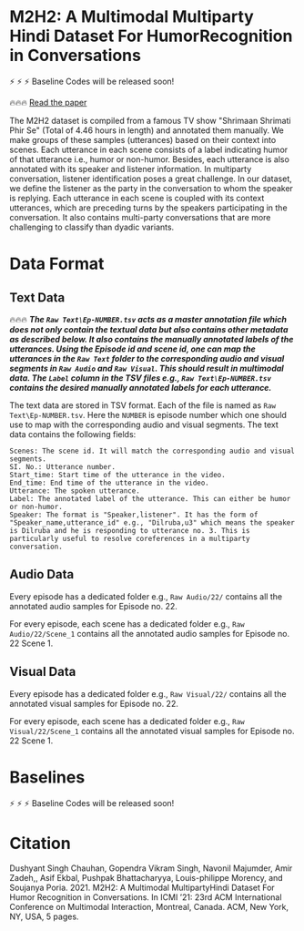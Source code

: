 # M2H2: A Multimodal Multiparty Hindi Dataset For HumorRecognition in Conversations

:zap: :zap: :zap: Baseline Codes will be released soon!

:fire::fire::fire: [Read the paper](./)

The M2H2 dataset is compiled from a famous TV show "Shrimaan Shrimati Phir Se" (Total of 4.46 hours in length) and annotated them manually. We make groups of these samples (utterances) based on their context into scenes. Each utterance in each scene consists of a label indicating humor of that utterance i.e., humor or non-humor. Besides, each utterance is also annotated with its speaker and listener information. In multiparty conversation, listener identification poses a great challenge. In our dataset, we define the listener as the party in the conversation to whom the speaker is replying. Each utterance in each scene is coupled with its context utterances, which are preceding turns by the speakers participating in the conversation. It also contains multi-party conversations that are more challenging to classify than dyadic variants.

# Data Format

## Text Data

:fire::fire::fire: ***The ``Raw Text\Ep-NUMBER.tsv`` acts as a master annotation file which does not only contain the textual data but also contains other metadata as described below. It also contains the manually annotated labels of the utterances. Using the Episode id and scene id, one can map the utterances in the ``Raw Text`` folder to the corresponding audio and visual segments in ``Raw Audio`` and ``Raw Visual``. This should result in multimodal data. The ``Label`` column in the TSV files e.g., ``Raw Text\Ep-NUMBER.tsv`` contains the desired manually annotated labels for each utterance.***

The text data are stored in TSV format. Each of the file is named as ``Raw Text\Ep-NUMBER.tsv``. Here the ``NUMBER`` is episode number which one should use to map with the corresponding audio and visual segments. The text data contains the following fields:

```
Scenes: The scene id. It will match the corresponding audio and visual segments.
SI. No.: Utterance number.
Start_time: Start time of the utterance in the video.
End_time: End time of the utterance in the video.
Utterance: The spoken utterance.
Label: The annotated label of the utterance. This can either be humor or non-humor.
Speaker: The format is "Speaker,listener". It has the form of "Speaker_name,utterance_id" e.g., "Dilruba,u3" which means the speaker is Dilruba and he is responding to utterance no. 3. This is particularly useful to resolve coreferences in a multiparty conversation.
```
## Audio Data

Every episode has a dedicated folder e.g., ``Raw Audio/22/`` contains all the annotated audio samples for Episode no. 22.

For every episode, each scene has a dedicated folder e.g., ``Raw Audio/22/Scene_1`` contains all the annotated audio samples for Episode no. 22 Scene 1.

## Visual Data

Every episode has a dedicated folder e.g., ``Raw Visual/22/`` contains all the annotated visual samples for Episode no. 22.

For every episode, each scene has a dedicated folder e.g., ``Raw Visual/22/Scene_1`` contains all the annotated visual samples for Episode no. 22 Scene 1.

# Baselines

:zap: :zap: :zap: Baseline Codes will be released soon!

# Citation

Dushyant Singh Chauhan, Gopendra Vikram Singh, Navonil Majumder, Amir Zadeh,, Asif Ekbal, Pushpak Bhattacharyya, Louis-philippe Morency, and Soujanya Poria. 2021. M2H2: A Multimodal MultipartyHindi Dataset For Humor Recognition in Conversations. In ICMI ’21: 23rd ACM International Conference on Multimodal Interaction, Montreal, Canada.
ACM, New York, NY, USA, 5 pages.
